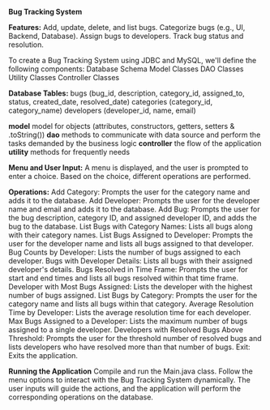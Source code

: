 **Bug Tracking System**

**Features:**
Add, update, delete, and list bugs.
Categorize bugs (e.g., UI, Backend, Database).
Assign bugs to developers.
Track bug status and resolution.

To create a Bug Tracking System using JDBC and MySQL, we'll define the following components:
    Database Schema
    Model Classes
    DAO Classes
    Utility Classes
    Controller Classes

**Database Tables:**
bugs (bug_id, description, category_id, assigned_to, status, created_date, resolved_date)
categories (category_id, category_name)
developers (developer_id, name, email)

**model**
model for objects (attributes, constructors, getters, setters & .toString())
**dao**
methods to communicate with data source and perform the tasks demanded by the business logic
**controller**
the flow of the application
**utility**
methods for frequently needs

**Menu and User Input:**
A menu is displayed, and the user is prompted to enter a choice. Based on the choice, different operations are performed.

**Operations:**
Add Category: Prompts the user for the category name and adds it to the database.
Add Developer: Prompts the user for the developer name and email and adds it to the database.
Add Bug: Prompts the user for the bug description, category ID, and assigned developer ID, and adds the bug to the database.
List Bugs with Category Names: Lists all bugs along with their category names.
List Bugs Assigned to Developer: Prompts the user for the developer name and lists all bugs assigned to that developer.
Bug Counts by Developer: Lists the number of bugs assigned to each developer.
Bugs with Developer Details: Lists all bugs with their assigned developer's details.
Bugs Resolved in Time Frame: Prompts the user for start and end times and lists all bugs resolved within that time frame.
Developer with Most Bugs Assigned: Lists the developer with the highest number of bugs assigned.
List Bugs by Category: Prompts the user for the category name and lists all bugs within that category.
Average Resolution Time by Developer: Lists the average resolution time for each developer.
Max Bugs Assigned to a Developer: Lists the maximum number of bugs assigned to a single developer.
Developers with Resolved Bugs Above Threshold: Prompts the user for the threshold number of resolved bugs and lists developers who have resolved more than that number of bugs.
Exit: Exits the application.

**Running the Application**
Compile and run the Main.java class. Follow the menu options to interact with the Bug Tracking System dynamically. The user inputs will guide the actions, and the application will perform the corresponding operations on the database.
